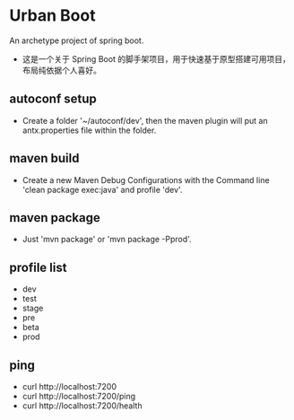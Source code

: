 # Urban Boot

An archetype project of spring boot.

- 这是一个关于 Spring Boot 的脚手架项目，用于快速基于原型搭建可用项目，布局纯依据个人喜好。

## autoconf setup

- Create a folder '~/autoconf/dev', then the maven plugin will put an antx.properties file within the folder.

## maven build

- Create a new Maven Debug Configurations with the Command line 'clean package exec:java' and profile 'dev'.

## maven package

- Just 'mvn package' or 'mvn package -Pprod'.

## profile list

- dev
- test
- stage
- pre
- beta
- prod

## ping

- curl http://localhost:7200
- curl http://localhost:7200/ping
- curl http://localhost:7200/health